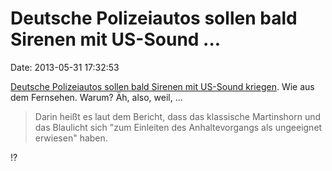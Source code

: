 Deutsche Polizeiautos sollen bald Sirenen mit US-Sound \...
===========================================================

Date: 2013-05-31 17:32:53

[Deutsche Polizeiautos sollen bald Sirenen mit US-Sound
kriegen](http://ml.spiegel.de/article.do?id=902954). Wie aus dem
Fernsehen. Warum? Äh, also, weil, \...

> Darin heißt es laut dem Bericht, dass das klassische Martinshorn und
> das Blaulicht sich \"zum Einleiten des Anhaltevorgangs als ungeeignet
> erwiesen\" haben.

!?
